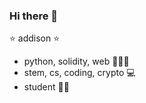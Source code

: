 ### Hi there 👋

<!--
**addicarey/addicarey** is a ✨ _special_ ✨ repository because its `README.md` (this file) appears on your GitHub profile.

Here are some ideas to get you started:

- 🔭 I’m currently working on ...
- 🌱 I’m currently learning ...
- 👯 I’m looking to collaborate on ...
- 🤔 I’m looking for help with ...
- 💬 Ask me about ...
- 📫 How to reach me: ...
- 😄 Pronouns: ...
- ⚡ Fun fact: ...
-->
⭐ addison ⭐
- python, solidity, web 👩🏽‍💻
- stem, cs, coding, crypto 💻
- student ✌🏻
